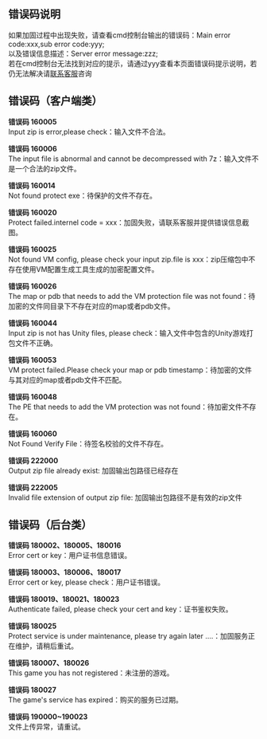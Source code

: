 ## 错误码说明

如果加固过程中出现失败，请查看cmd控制台输出的错误码：Main error code:xxx,sub error code:yyy;<br/>
以及错误信息描述：Server error message:zzz;<br/>
若在cmd控制台无法找到对应的提示，请通过yyy查看本页面错误码提示说明，若仍无法解决请<a href="https://admin.qidian.qq.com/template/blue/mp/menu/qr-code-jump.html?linkType=0&env=ol&kfuin=2852167644&fid=28&key=d81ab0145faf07ade8b35f63efae4464&cate=1&type=16&ftype=1&_type=wpa&qidian=true" target="_blank">联系客服</a>咨询

## 错误码（客户端类）

**错误码 160005**<br/>
Input zip is error,please check：输入文件不合法。<br/>

**错误码 160006**<br/>
The input file is abnormal and cannot be decompressed with 7z：输入文件不是一个合法的zip文件。<br/>

**错误码 160014**<br/>
Not found protect exe：待保护的文件不存在。<br/>

**错误码 160020**<br/>
Protect failed.internel code = xxx：加固失败，请联系客服并提供错误信息截图。<br/>

**错误码 160025**<br/>
Not found VM config, please check your input zip.file is xxx：zip压缩包中不存在使用VM配置生成工具生成的加密配置文件。<br/>

**错误码 160026**<br/>
The map or pdb that needs to add the VM protection file was not found：待加密的文件同目录下不存在对应的map或者pdb文件。<br/>

**错误码 160044**<br/>
Input zip is not has Unity files, please check：输入文件中包含的Unity游戏打包文件不正确。<br/>

**错误码 160053**<br/>
VM protect failed.Please check your map or pdb timestamp：待加密的文件与其对应的map或者pdb文件不匹配。<br/>

**错误码 160048**<br/>
The PE that needs to add the VM protection was not found：待加密文件不存在。<br/>

**错误码 160060**<br/>
Not Found Verify File：待签名校验的文件不存在。<br/>

**错误码 222000**<br/>
Output zip file already exist: 加固输出包路径已经存在<br/>

**错误码 222005**<br/>
Invalid file extension of output zip file: 加固输出包路径不是有效的zip文件<br/>

## 错误码（后台类）

**错误码 180002、180005、180016**<br/>
Error cert or key：用户证书信息错误。<br/>

**错误码 180003、180006、180017**<br/>
Error cert or key, please check：用户证书错误。<br/>

**错误码 180019、180021、180023**<br/>
Authenticate failed, please check your cert and key：证书鉴权失败。<br/>

**错误码 180025**<br/>
Protect service is under maintenance, please try again later ....：加固服务正在维护，请稍后重试。<br/>

**错误码 180007、180026**<br/>
This game you has not registered：未注册的游戏。<br/>

**错误码 180027**<br/>
The game's service has expired：购买的服务已过期。<br/>

**错误码 190000~190023**<br/>
文件上传异常，请重试。<br/>